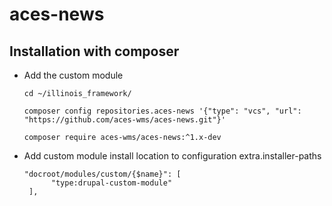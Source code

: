 # aces-news

## Installation with composer
<ul>
<li>Add the custom module</li>

```
cd ~/illinois_framework/

composer config repositories.aces-news '{"type": "vcs", "url": "https://github.com/aces-wms/aces-news.git"}'

composer require aces-wms/aces-news:^1.x-dev
```
<li>Add custom module install location to configuration extra.installer-paths</li>

```
"docroot/modules/custom/{$name}": [
      "type:drupal-custom-module"
 ],
```
